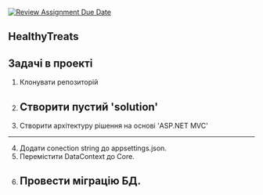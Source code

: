 [![Review Assignment Due Date](https://classroom.github.com/assets/deadline-readme-button-24ddc0f5d75046c5622901739e7c5dd533143b0c8e959d652212380cedb1ea36.svg)](https://classroom.github.com/a/EZY6FeNR)
## HealthyTreats

## Задачі в проекті
1. Клонувати репозиторій 
2. Створити пустий 'solution'
   ----
3. Створити архітектуру рішення на основі 'ASP.NET MVC'
----
4. Додати сonection string до appsettings.json.
5. Перемістити DataContext до Core.
6. Провести міграцію БД.
    ---

